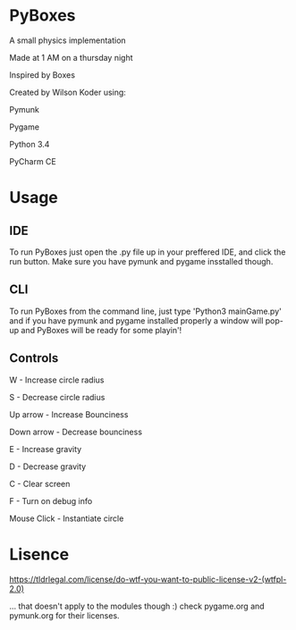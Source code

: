 PyBoxes
=======

A small physics implementation

Made at 1 AM on a thursday night

Inspired by Boxes

Created by Wilson Koder using:

Pymunk

Pygame

Python 3.4

PyCharm CE

Usage
=====

IDE
---

To run PyBoxes just open the .py file up in your preffered IDE, and click the run button. Make sure you have pymunk and pygame insstalled though.

CLI
---

To run PyBoxes from the command line, just type 'Python3 mainGame.py' and if you have pymunk and pygame installed properly a window
will pop-up and PyBoxes will be ready for some playin'!

Controls
--------

W - Increase circle radius

S - Decrease circle radius

Up arrow - Increase Bounciness

Down arrow - Decrease bounciness

E - Increase gravity

D - Decrease gravity

C - Clear screen

F - Turn on debug info

Mouse Click - Instantiate circle

Lisence
=======

https://tldrlegal.com/license/do-wtf-you-want-to-public-license-v2-(wtfpl-2.0)

... that doesn't apply to the modules though :) check pygame.org and pymunk.org for their licenses.
